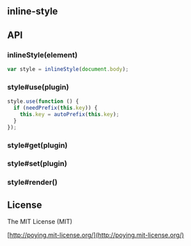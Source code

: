 inline-style
------------

## API

### inlineStyle(element)

```javascript
var style = inlineStyle(document.body);
```

### style#use(plugin)

```javascript
style.use(function () {
  if (needPrefix(this.key)) {
    this.key = autoPrefix(this.key);
  }
});
```

### style#get(plugin)

### style#set(plugin)

### style#render()

## License

The MIT License (MIT)

[http://poying.mit-license.org/](http://poying.mit-license.org/)

